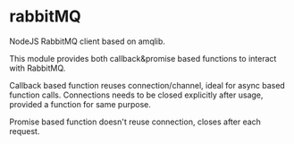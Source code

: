 # rabbitMQ
NodeJS RabbitMQ client based on amqlib.

This module provides both callback&promise based functions to interact with RabbitMQ.

Callback based function reuses connection/channel, ideal for async based function calls. Connections needs to be 
closed explicitly after usage, provided a function for same purpose.


Promise based function doesn't reuse connection, closes after each request.

